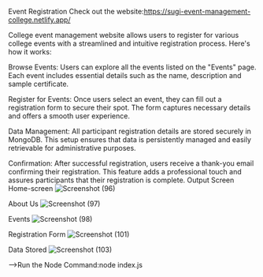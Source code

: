 Event Registration
Check out the website:https://sugi-event-management-college.netlify.app/

College event management website allows users to register for various college events with a streamlined and intuitive registration process. Here's how it works:

Browse Events:
Users can explore all the events listed on the "Events" page. Each event includes essential details such as the name, description and sample certificate.

Register for Events:
Once users select an event, they can fill out a registration form to secure their spot. The form captures necessary details and offers a smooth user experience.

Data Management:
All participant registration details are stored securely in MongoDB. This setup ensures that data is persistently managed and easily retrievable for administrative purposes.

Confirmation:
After successful registration, users receive a thank-you email confirming their registration. This feature adds a professional touch and assures participants that their registration is complete.
Output Screen
Home-screen
![Screenshot (96)](https://github.com/user-attachments/assets/6b5e7d8b-0a43-4bd1-b3de-ed14a0ae5c15)

About Us
![Screenshot (97)](https://github.com/user-attachments/assets/c229f6fe-2da5-4881-a6b6-81a8c2962e72)

Events
![Screenshot (98)](https://github.com/user-attachments/assets/9f9bef50-7ef1-4b4c-a543-dbfee78e53ed)

Registration Form
![Screenshot (101)](https://github.com/user-attachments/assets/93249aa8-bcf5-4dea-aa98-eaac09a6c652)

Data Stored
![Screenshot (103)](https://github.com/user-attachments/assets/3ed7a0ba-1e1d-4a3c-8551-73924528d624)

-->Run the Node Command:node index.js






